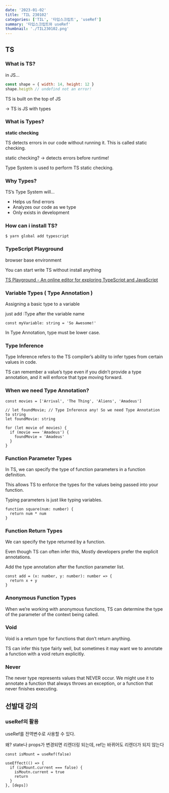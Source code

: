 ```yaml
---
date: '2023-01-02'
title: 'TIL 230102'
categories: ['TIL', '타입스크립트', 'useRef']
summary: '타입스크립트와 useRef'
thumbnail: './TIL230102.png'
---
```


## TS

### What is TS?

in JS…

```jsx
const shape = { width: 14, height: 12 }
shape.heigth // undefind not an error!
```

TS is built on the top of JS

→ TS is JS with types

### What is Types?

**static checking**

TS detects errors in our code without running it. This is called static checking.

static checking? → detects errors before runtime!

Type System is used to perform TS static checking.

### Why Types?

TS’s Type System will…

- Helps us find errors
- Analyzes our code as we type
- Only exists in development

### How can i install TS?

`$ yarn global add typescript`

### TypeScript Playground

browser base environment

You can start write TS without install anything

[TS Playground - An online editor for exploring TypeScript and JavaScript](https://www.typescriptlang.org/play)

### Variable Types ( Type Annotation )

Assigning a basic type to a variable

just add :Type after the variable name

```tsx
const myVariable: string = 'So Awesome!'
```

In Type Annotation, type must be lower case.

### Type Inference

Type Inference refers to the TS compiler’s ability to infer types from certain values in code.

TS can remember a value’s type even if you didn’t provide a type annotation, and it will enforce that type moving forward.

### When we need Type Annotation?

```tsx
const movies = ['Arrival', 'The Thing', 'Aliens', 'Amadeus']

// let foundMovie; // Type Inference any! So we need Type Annotation to string
let foundMovie: string

for (let movie of movies) {
  if (movie === 'Amadeus') {
    foundMovie = 'Amadeus'
  }
}
```

### Function Parameter Types

In TS, we can specify the type of function parameters in a function definition.

This allows TS to enforce the types for the values being passed into your function.

Typing parameters is just like typing variables.

```tsx
function square(num: number) {
  return num * num
}
```

### Function Return Types

We can specify the type returned by a function.

Even though TS can often infer this, Mostly developers prefer the explicit annotations.

Add the type annotation after the function parameter list.

```tsx
const add = (x: number, y: number): number => {
  return x + y
}
```

### Anonymous Function Types

When we’re working with anonymous functions, TS can determine the type of the parameter of the context being called.

### Void

Void is a return type for functions that don’t return anything.

TS can infer this type fairly well, but sometimes it may want we to annotate a function with a void return explicitly.

### Never

The never type represents values that NEVER occur. We might use it to annotate a function that always throws an exception, or a function that never finishes executing.

## 선발대 강의

### useRef의 활용

useRef를 전역변수로 사용할 수 있다.

왜? state나 props가 변경되면 리렌더링 되는데, ref는 바뀌어도 리렌더가 되지 않는다

```tsx
const isMount = useRef(false)

useEffect(() => {
  if (isMount.current === false) {
    isMoutn.current = true
    return
  }
}, [deps])
```
